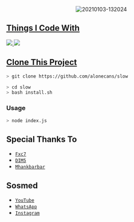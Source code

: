 <p align="center">
<img src=https://i.ibb.co/CBsqQ1x/mc-bot.jpg" alt="20210103-132024" border="0">
</p>
<p align="center">
<a href="https://github.com/alonecans">
</p>

  
## Things I Code With
<p>
    <img
        src="https://img.shields.io/badge/node.js%20-%2343853D.svg?&style=for-the-badge&logo=node.js&logoColor=white" />
    <img
        src="https://img.shields.io/badge/javascript%20-%23323330.svg?&style=for-the-badge&logo=javascript&logoColor=%23F7DF1E" />



## Clone This Project

```bash
> git clone https://github.com/alonecans/slow
```

```bash
> cd slow
> bash install.sh
```

### Usage
```bash
> node index.js
```


## Special Thanks To
* [`Fxc7`](https://github.com/Fxc7)
* [`DIM5`](https://github.com/D1M5-DARKBOT)
* [`Mhankbarbar`](https://github.com/MhankBarBar)


## Sosmed
* [`YouTube`](kepo)
* [`WhatsApp`](https://wa.me/message/A4A53DGF53TED1)
* [`Instagram`](https://instagram.com/thenay_xploit_)
